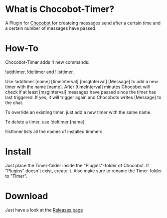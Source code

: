 # What is Chocobot-Timer?

A Plugin for [Chocobot](https://github.com/Gotos/Chocobot) for createing messages send after a certain time and a certain number of messages have passed.

# How-To

Chocobot-Timer adds 4 new commands:

!addtimer, !deltimer and !listtimer.

Use !addtimer [name] [timeInterval] [msgInterval] [Message] to add a new timer with the name [name]. After [timeInterval] minutes Chocobot will check if at least [msgInterval] messages have passed since the timer has last triggered. If yes, it will trigger again and Chocobots writes [Message] to the chat.

To override an existing timer, just add a new timer with the same name.

To delete a timer, use !deltimer [name].

!listtimer lists all the names of installed timmers.

# Install

Just place the Timer-folder inside the "Plugins"-folder of Chocobot. If "Plugins" doesn't exist, create it. Also make sure to rename the Timer-folder to "Timer".

# Download

Just have a look at the [Releases page](https://github.com/Gotos/Chocobot-Timer/releases)
